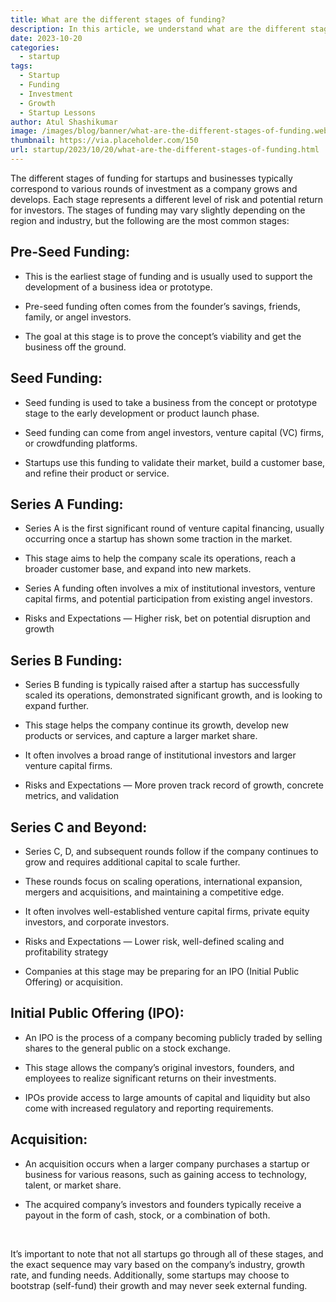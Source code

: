 ```yaml
---
title: What are the different stages of funding?
description: In this article, we understand what are the different stages of funding
date: 2023-10-20
categories:
  - startup
tags:
  - Startup
  - Funding
  - Investment
  - Growth
  - Startup Lessons
author: Atul Shashikumar
image: /images/blog/banner/what-are-the-different-stages-of-funding.webp
thumbnail: https://via.placeholder.com/150
url: startup/2023/10/20/what-are-the-different-stages-of-funding.html
---
```


The different stages of funding for startups and businesses typically correspond to various rounds of investment as a company grows and develops. Each stage represents a different level of risk and potential return for investors. The stages of funding may vary slightly depending on the region and industry, but the following are the most common stages:

## Pre-Seed Funding:

* This is the earliest stage of funding and is usually used to support the development of a business idea or prototype.

* Pre-seed funding often comes from the founder’s savings, friends, family, or angel investors.

* The goal at this stage is to prove the concept’s viability and get the business off the ground.

## Seed Funding:

* Seed funding is used to take a business from the concept or prototype stage to the early development or product launch phase.

* Seed funding can come from angel investors, venture capital (VC) firms, or crowdfunding platforms.

* Startups use this funding to validate their market, build a customer base, and refine their product or service.

## Series A Funding:

* Series A is the first significant round of venture capital financing, usually occurring once a startup has shown some traction in the market.

* This stage aims to help the company scale its operations, reach a broader customer base, and expand into new markets.

* Series A funding often involves a mix of institutional investors, venture capital firms, and potential participation from existing angel investors.

* Risks and Expectations — Higher risk, bet on potential disruption and growth

## Series B Funding:

* Series B funding is typically raised after a startup has successfully scaled its operations, demonstrated significant growth, and is looking to expand further.

* This stage helps the company continue its growth, develop new products or services, and capture a larger market share.

* It often involves a broad range of institutional investors and larger venture capital firms.

* Risks and Expectations — More proven track record of growth, concrete metrics, and validation

## Series C and Beyond:

* Series C, D, and subsequent rounds follow if the company continues to grow and requires additional capital to scale further.

* These rounds focus on scaling operations, international expansion, mergers and acquisitions, and maintaining a competitive edge.

* It often involves well-established venture capital firms, private equity investors, and corporate investors.

* Risks and Expectations — Lower risk, well-defined scaling and profitability strategy

* Companies at this stage may be preparing for an IPO (Initial Public Offering) or acquisition.


## Initial Public Offering (IPO):

* An IPO is the process of a company becoming publicly traded by selling shares to the general public on a stock exchange.

* This stage allows the company’s original investors, founders, and employees to realize significant returns on their investments.

* IPOs provide access to large amounts of capital and liquidity but also come with increased regulatory and reporting requirements.


## Acquisition:

* An acquisition occurs when a larger company purchases a startup or business for various reasons, such as gaining access to technology, talent, or market share.

* The acquired company’s investors and founders typically receive a payout in the form of cash, stock, or a combination of both.

&nbsp;

It’s important to note that not all startups go through all of these stages, and the exact sequence may vary based on the company’s industry, growth rate, and funding needs. Additionally, some startups may choose to bootstrap (self-fund) their growth and may never seek external funding.
